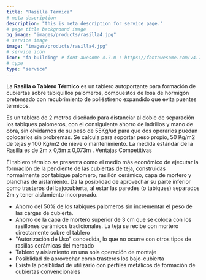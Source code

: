 ```yaml
---
title: "Rasilla Térmica"
# meta description
description: "this is meta description for service page."
# page title background image
bg_image: "images/products/rasilla4.jpg"
# service image
image: "images/products/rasilla4.jpg"
# service icon
icon: "fa-building" # font-awesome 4.7.0 : https://fontawesome.com/v4.7.0/icons/
# type
type: "service"
---
```


La **Rasilla o Tablero Térmico** es un tablero autoportante para formación de cubiertas sobre tabiquillos palomeros, compuestos de losa de hormigón pretensado con recubrimiento de poliéstireno expandido que evita puentes termicos.

Es un tablero de 2 metros diseñado para distanciar al doble de separación los tabiques palomeros, con el consiguiente ahorro de ladrillos y mano de obra, sin olvidarnos de su peso de 55Kg/ud para que dos operarios puedan colocarlos sin probremas. Se calcula para soportar peso propio, 50 Kg/m2 de tejas y 100 Kg/m2 de nieve o mantenimiento. La medida estándar de la Rasilla es de 2m x 0,5m x 0,073m .
Ventajas Competitivas

El tablero térmico se presenta como el medio más económico de ejecutar la formación de la pendiente de las cubiertas de teja, construidas normalmente por tabique palomero, rasillón cerámico, capa de mortero y planchas de aislamiento. Da la posiblidad de aprovechar su parte inferior como trasteros del bajocubierta, al estar las paredes (o tabiques) separados 2m y tener aislamiento incorporado.

* Ahorro del 50% de los tabiques palomeros sin incrementar el peso de las cargas de cubierta.
* Ahorro de la capa de mortero superior de 3 cm que se coloca con los rasillones cerámicos tradicionales. La teja se recibe con mortero directamente sobre el tablero
* "Autorización de Uso" concedida, lo que no ocurre con otros tipos de rasillas cerámicas del mercado
* Tablero y aislamiento en una sola operación de montaje
* Posiblidad de aprovechar como trasteros los bajo-cubierta
* Existe la posiblidad de utilizarlo con perfiles metálicos de formación de cubiertas convencionales